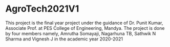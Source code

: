 # AgroTech2021V1
This project is the final year project under the guidance of Dr. Punit Kumar, Associate Prof. at PES College of Engineering, Mandya. The project is done by four members namely, Amrutha Somayaji, Nagarhuna TB, Sathwik N Sharma and Vignesh J in the academic year 2020-2021
